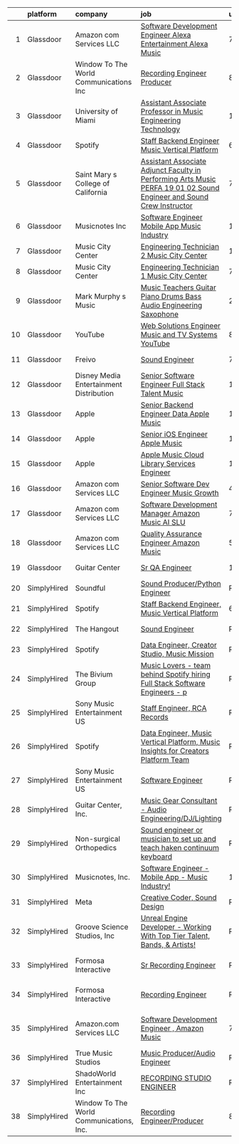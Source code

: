 

|    | platform    | company                                   | job                                                                                                                                                                                                                                                                                                                                                                                                                                                                                                                                                                                                                                                                                                                                                                                                                                                                                                                                                                                                                                                                                                                                                                                                                                                                                                                                                                               | update_time   | location                       |
|---:|:------------|:------------------------------------------|:----------------------------------------------------------------------------------------------------------------------------------------------------------------------------------------------------------------------------------------------------------------------------------------------------------------------------------------------------------------------------------------------------------------------------------------------------------------------------------------------------------------------------------------------------------------------------------------------------------------------------------------------------------------------------------------------------------------------------------------------------------------------------------------------------------------------------------------------------------------------------------------------------------------------------------------------------------------------------------------------------------------------------------------------------------------------------------------------------------------------------------------------------------------------------------------------------------------------------------------------------------------------------------------------------------------------------------------------------------------------------------|:--------------|:-------------------------------|
|  1 | Glassdoor   | Amazon com Services LLC                   | [Software Development Engineer  Alexa Entertainment  Alexa Music](https://www.glassdoor.com/partner/jobListing.htm?pos=110&ao=1136043&s=58&guid=000001821a654748af5f99d3162988fd&src=GD_JOB_AD&t=SR&vt=w&cs=1_4c8b5dc7&cb=1658300221542&jobListingId=1008000802033&jrtk=3-0-1g8d6ahs9hap9801-1g8d6ahsng4er800-12e09cf11647cb8a-)                                                                                                                                                                                                                                                                                                                                                                                                                                                                                                                                                                                                                                                                                                                                                                                                                                                                                                                                                                                                                                                  | 7d            | Remote                         |
|  2 | Glassdoor   | Window To The World Communications  Inc   | [Recording Engineer Producer](https://www.glassdoor.com/partner/jobListing.htm?pos=106&ao=1136043&s=58&guid=000001821a654748af5f99d3162988fd&src=GD_JOB_AD&t=SR&vt=w&cs=1_0b534ecd&cb=1658300221542&jobListingId=1007997873638&jrtk=3-0-1g8d6ahs9hap9801-1g8d6ahsng4er800-a3dc1a1154d3f9cb-)                                                                                                                                                                                                                                                                                                                                                                                                                                                                                                                                                                                                                                                                                                                                                                                                                                                                                                                                                                                                                                                                                      | 8d            | Chicago, IL                    |
|  3 | Glassdoor   | University of Miami                       | [Assistant Associate Professor in Music Engineering Technology](https://www.glassdoor.com/partner/jobListing.htm?pos=111&ao=1136043&s=58&guid=000001821a654748af5f99d3162988fd&src=GD_JOB_AD&t=SR&vt=w&cs=1_7c92a29a&cb=1658300221542&jobListingId=1007993452498&jrtk=3-0-1g8d6ahs9hap9801-1g8d6ahsng4er800-dde728ddebd7cd2b-)                                                                                                                                                                                                                                                                                                                                                                                                                                                                                                                                                                                                                                                                                                                                                                                                                                                                                                                                                                                                                                                    | 11d           | Coral Gables, FL               |
|  4 | Glassdoor   | Spotify                                   | [Staff Backend Engineer  Music Vertical Platform](https://www.glassdoor.com/partner/jobListing.htm?pos=108&ao=1136043&s=58&guid=000001821a654748af5f99d3162988fd&src=GD_JOB_AD&t=SR&vt=w&cs=1_0914ff28&cb=1658300221542&jobListingId=1008003640301&jrtk=3-0-1g8d6ahs9hap9801-1g8d6ahsng4er800-06e951c00ee5ecfc-)                                                                                                                                                                                                                                                                                                                                                                                                                                                                                                                                                                                                                                                                                                                                                                                                                                                                                                                                                                                                                                                                  | 6d            | New York, NY                   |
|  5 | Glassdoor   | Saint Mary s College of California        | [Assistant Associate Adjunct Faculty in Performing Arts  Music  PERFA 19 01 02  Sound Engineer and Sound Crew Instructor](https://www.glassdoor.com/partner/jobListing.htm?pos=114&ao=1136043&s=58&guid=000001821a654748af5f99d3162988fd&src=GD_JOB_AD&t=SR&vt=w&cs=1_1f8cd6cc&cb=1658300221544&jobListingId=1008000807189&jrtk=3-0-1g8d6ahs9hap9801-1g8d6ahsng4er800-8300eac0aae2c22e-)                                                                                                                                                                                                                                                                                                                                                                                                                                                                                                                                                                                                                                                                                                                                                                                                                                                                                                                                                                                          | 7d            | Moraga, CA                     |
|  6 | Glassdoor   | Musicnotes  Inc                           | [Software Engineer   Mobile App   Music Industry ](https://www.glassdoor.com/partner/jobListing.htm?pos=101&ao=1110586&s=58&guid=000001821a654748af5f99d3162988fd&src=GD_JOB_AD&t=SR&vt=w&ea=1&cs=1_39b9ef63&cb=1658300221541&jobListingId=1007987824386&cpc=A0032DE20586B9BD&jrtk=3-0-1g8d6ahs9hap9801-1g8d6ahsng4er800-1b6a51fd5f23768c--6NYlbfkN0AzOvrGu_UugWgn3GqKRF9Dlu_Ew02IZ-2nOt7BxrJX_Sm7R0sRpg5LX2Nb3ovUgcnYc73xOuf68REcZa0Kn_pzjf71i3a3pP6O3dW382joGQgFGzVVVYzqps2-IhRZniP29t4VAJTZQ8QHqrseZo7y6MDfGq9xc5RAMu-9A1PJgbPLImkvemHInMGhg8GaLSB5iBbWWpEzCQilvx1kisn4NQ6Yh6z-i-0wT3aTffBlnmD-e2nljWy6Am_GTL11ZhK1oV2LAR4DNX2UZXXf1ISnju3I2A_s9nMwT4zf9m3wGiPBRLFtYlV_wKtp843ErGcNpEZBD423kGnlwkGmf_G76xowO3bzTthIV_YmKgu0Smibq4rg33PdHrWhHUsUKB6uhWrRfJZguGfXaBMiN06u1FlX4JRXhZEgtoqO4P3b-27PPiGoy049PwKmGqDfGmz0ViHH63q1_alRiO5bP1T8j9nTe-MGWxkMeYNg3YxT9r9CE_XVaJ_6d4OCiQKOdQBI5Nr7EK3ohkpqLvPxUgCaXOwjtddZO88%3D)                                                                                                                                                                                                                                                                                                                                                                                                                                                         | 13d           | Madison, WI                    |
|  7 | Glassdoor   | Music City Center                         | [Engineering Technician 2   Music City Center](https://www.glassdoor.com/partner/jobListing.htm?pos=119&ao=1136043&s=58&guid=000001821a654748af5f99d3162988fd&src=GD_JOB_AD&t=SR&vt=w&ea=1&cs=1_7941f9ff&cb=1658300221545&jobListingId=1007987451328&jrtk=3-0-1g8d6ahs9hap9801-1g8d6ahsng4er800-2004644265c012ab-)                                                                                                                                                                                                                                                                                                                                                                                                                                                                                                                                                                                                                                                                                                                                                                                                                                                                                                                                                                                                                                                                | 13d           | Nashville, TN                  |
|  8 | Glassdoor   | Music City Center                         | [Engineering Technician 1   Music City Center](https://www.glassdoor.com/partner/jobListing.htm?pos=117&ao=1136043&s=58&guid=000001821a654748af5f99d3162988fd&src=GD_JOB_AD&t=SR&vt=w&cs=1_c2007d90&cb=1658300221545&jobListingId=1008000412284&jrtk=3-0-1g8d6ahs9hap9801-1g8d6ahsng4er800-2186962e6df4a278-)                                                                                                                                                                                                                                                                                                                                                                                                                                                                                                                                                                                                                                                                                                                                                                                                                                                                                                                                                                                                                                                                     | 7d            | Nashville, TN                  |
|  9 | Glassdoor   | Mark Murphy s Music                       | [Music Teachers  Guitar Piano Drums Bass Audio Engineering Saxophone](https://www.glassdoor.com/partner/jobListing.htm?pos=116&ao=1136043&s=58&guid=000001821a654748af5f99d3162988fd&src=GD_JOB_AD&t=SR&vt=w&ea=1&cs=1_8b0629c3&cb=1658300221545&jobListingId=1008014213825&jrtk=3-0-1g8d6ahs9hap9801-1g8d6ahsng4er800-ced0c30461d2bcc5-)                                                                                                                                                                                                                                                                                                                                                                                                                                                                                                                                                                                                                                                                                                                                                                                                                                                                                                                                                                                                                                         | 24h           | South Orange, NJ               |
| 10 | Glassdoor   | YouTube                                   | [Web Solutions Engineer  Music and TV Systems  YouTube](https://www.glassdoor.com/partner/jobListing.htm?pos=105&ao=1136043&s=58&guid=000001821a654748af5f99d3162988fd&src=GD_JOB_AD&t=SR&vt=w&cs=1_2320bdba&cb=1658300221542&jobListingId=1007998096861&jrtk=3-0-1g8d6ahs9hap9801-1g8d6ahsng4er800-d5845c0fb7c9ed59-)                                                                                                                                                                                                                                                                                                                                                                                                                                                                                                                                                                                                                                                                                                                                                                                                                                                                                                                                                                                                                                                            | 8d            | New York, NY                   |
| 11 | Glassdoor   | Freivo                                    | [Sound Engineer](https://www.glassdoor.com/partner/jobListing.htm?pos=113&ao=1136043&s=58&guid=000001821a654748af5f99d3162988fd&src=GD_JOB_AD&t=SR&vt=w&ea=1&cs=1_18e0738f&cb=1658300221543&jobListingId=1008001235528&jrtk=3-0-1g8d6ahs9hap9801-1g8d6ahsng4er800-37ec85415afcef9c-)                                                                                                                                                                                                                                                                                                                                                                                                                                                                                                                                                                                                                                                                                                                                                                                                                                                                                                                                                                                                                                                                                              | 7d            | Middleboro, MA                 |
| 12 | Glassdoor   | Disney Media   Entertainment Distribution | [Senior Software Engineer  Full Stack   Talent   Music](https://www.glassdoor.com/partner/jobListing.htm?pos=112&ao=1136043&s=58&guid=000001821a654748af5f99d3162988fd&src=GD_JOB_AD&t=SR&vt=w&cs=1_bbeb383d&cb=1658300221543&jobListingId=1007989924594&jrtk=3-0-1g8d6ahs9hap9801-1g8d6ahsng4er800-728e65fc6a8cb306-)                                                                                                                                                                                                                                                                                                                                                                                                                                                                                                                                                                                                                                                                                                                                                                                                                                                                                                                                                                                                                                                            | 12d           | Glendale, CA                   |
| 13 | Glassdoor   | Apple                                     | [Senior Backend Engineer Data   Apple Music](https://www.glassdoor.com/partner/jobListing.htm?pos=104&ao=1110586&s=58&guid=000001821a654748af5f99d3162988fd&src=GD_JOB_AD&t=SR&vt=w&cs=1_f378b760&cb=1658300221541&jobListingId=1007994891330&cpc=3BA4CE39D5B5DEF5&jrtk=3-0-1g8d6ahs9hap9801-1g8d6ahsng4er800-0ce79601b9281ec2--6NYlbfkN0BvKrLyj5gPmtZO9T8euul8TCxuuKNOtzRJOomxnwSEodTz2Bc-sPZlC5mDe-NOaJgi_TbeDhSfOXu5w8ojjHHhp_6WQU8mvyxBSQeFOStLLK2k7Txtyyy1_IF8RGyx1aW-faURY-H9xkbGBQYI4dBC5QRjPnbA-ctd-ZqEmYHg3kUWY-93R-BVygwEQgtpMUUvrNBQFr_4nxVro8TD2yeOJrTMXNqHpX66yJEJzE1KtsapQDuKhgNMBF4nd7j64qSSzYgcuUhwPz7cYvdVpElMJDavMpBzjl0SX8oVgKYnFW4IVyfpt4oeU87izXZ5S1bln8HWy3M30Nick7DTX318uAUrqDPhVu5j5JvN6RMDU4By8C4A55Y3vuiEFlnlnDUK5rc2zdw7xPVDOqiviJwsOwT0UtL-OhdiMTdA0uu-8lFvUwuTHtokKwZ2736m7TJt2tI5aDDrtgK4ZY3AI3PDVYAFO5y7mhXCb1BBl9xQ7eC7EBCN9OihP93gpQo6wSnfhaTjKVnbwn8snQ2bz-hrKCZd5BtuXadmjfwpPp_GPs2nnH28tsltPLW5QMkzpnmD0oYuupF2_Uvu_UrTZryeogRaN2lv4qbN84HSn4uLMxmWvywh0lN2ZVhbrch-T-uyTQ4WxKhyg4pBeJdSz93UNsZDyD07pbdb_mywozCWh3xqUdzZclxbNPqIflZOONpTdsO442Gt3ZAvdTaytv8ZvyyJAKNvSyqSGeTZaWmAlh9E_ddaj3MMMsyZ2rRKu1634k98OMqCzwQ8MvO1neQHQi6FpkEWMvq8tU84n_Oj940Ne4NaLulNgzYiDTdkxtwSlZ4olVAhHQQR2nSZgcPVW8rpZyUtNy_b7PzbgCOVhZfXt0GlGH9zStmz9mb6AIY37zsIBCkLcGa4XZvDHILfAXuga-0mx6goNgicyiXbJZm50K00gZeAppjSoNAuG62cQrcepH7sRe91eXymuKlvA-m97iaeiGo%3D)    | 10d           | San Diego, CA                  |
| 14 | Glassdoor   | Apple                                     | [Senior iOS Engineer   Apple Music](https://www.glassdoor.com/partner/jobListing.htm?pos=103&ao=1110586&s=58&guid=000001821a654748af5f99d3162988fd&src=GD_JOB_AD&t=SR&vt=w&cs=1_a7d1642f&cb=1658300221541&jobListingId=1007994891586&cpc=8795CF9063CD573D&jrtk=3-0-1g8d6ahs9hap9801-1g8d6ahsng4er800-ecad81cf1e388ff3--6NYlbfkN0BvKrLyj5gPmtZO9T8euul8TCxuuKNOtzRJOomxnwSEodTz2Bc-sPZlFpP0h5lDivrE1d7ke90JG_vI_uX6uDtmk0cpKY0apK6V6rR_oMU1vOkytgAsKl4GKS_vC3uQJq4-UZPKUc1r20tBgs9AFIDyHqEjH1eevIelxLxLjGE3gUTO8-P3NFHgXQyVzAf1hAtlkpK8buFdKvKDL4eJ-AyZor2FXjbpyWNiCLyIPhKg-3Jtih066b1IImDwLsCL_urWy_iUOp9NRPSfLEfDQKsYAjfkIGaoE-BltGFwVVhbr6xuf1K0lP_B1Q7cug4mQbe_yyM9SCXBTxBai3JqL5lCwcWXqimUt4N5WACuFm5s5KFH6ZrraJIu1dqASM-p9B9a4SxoKwXWZh4Xti3mEuBDYNormYSMlnG1nBiKWBpk07wtYfa5BGafqA6F9j3NINAxN1_158E4VeTgF-5UMHRt5IUcILjsiEkzo2GiIIBXJg3bu_ZlZKzdVH13z6Ckb_wpX7bOXd7wGo8ov0P07T-AtNockloJYJEAAoAXCG_LeInmu14azr47KTaWmX5DuWLPp9c9VjbQ7lrz4cAhMZ2YYz6YJznXFWsTvD6gECWunKn_tdxsE5WLmHvsIeQ-Nt2vM_ug8nQIPx4rWwAo9pUeKVQ0hBAPiE0CUhW67GFb8wDcRcqLvcWvuyplhqI4ixM4yUqVhQ_EjfcIeUgA8gykXJMaT_7mZ77-O4MyhaO5ggn5UU4EyFt8O-V-ThEbzWZGxt0tmFAOc5XiNAr1XKeSm8NB_Z_ksznkVHkVt5BGKG6BvP1Xt_9RAbP74NMxeFXTml1ktfbafMXTgTWRtsxi0lv7nE5xrCHzRDa7HPSwecLMspVSsazO6PdlvwSkyGIaBVf7iZ1bLTXJ5xQtGjDNxoC0yhV8x-nRqTMkrdZmicYnYdHBeoJxXcDH06b-e-GtkvVlyCIRXvv7Vjf40rXu)                           | 10d           | New York, NY                   |
| 15 | Glassdoor   | Apple                                     | [Apple Music   Cloud Library Services Engineer](https://www.glassdoor.com/partner/jobListing.htm?pos=102&ao=1110586&s=58&guid=000001821a654748af5f99d3162988fd&src=GD_JOB_AD&t=SR&vt=w&cs=1_afc1dd84&cb=1658300221541&jobListingId=1007989511442&cpc=654405A9B1E0A9F5&jrtk=3-0-1g8d6ahs9hap9801-1g8d6ahsng4er800-be8ecbecb66d78cd--6NYlbfkN0BvKrLyj5gPmtZO9T8euul8TCxuuKNOtzRJOomxnwSEodTz2Bc-sPZl1dBMH13w-jMirmmRlYfuk2oS8AQM4czn3-nN1D9TjaG6Rm3wL4IkSr_-Zpw4aohr4VEUC6xwBylXVpv5aqk1KGm2Q7oFK5uG6tiX94UVKK-6IcQHFNCkQPOnuPYToaGuKN6iHX5nFfEjnJ97V0r6pKUshlbaKqkDhncd3aQD-rG4mZ3hdioBnK9lGkIHjn8ZjFXKmjBhTcIUrKfGfLm4phdH1eyFbJcrWuDz-K1tbyCeV22wq5RWJEuavu6PQUudOh2qPlYQkI494wVH-f5Lq0MbAeMs36_hzZQWhLSSbjtQBKDi3dpzmXH8F7WKBvMfhkR6YHKSLsQukpHaZS-Z6Ib2g6TCZ_60zNT6i8YXyeJH1OKNA3F_pDCdxSw529Sar4dy62HIng_kqTdA6Owx4VP6KKZ8agmILo4DkoHi98XpsqB8rymFbgHQOrE-994wW2UPtucb-ObKzKRiIK09Q6f5_21MktB3Bv2BHOHCaUqzTx1ZN_YMx-WSMsyeTWmRbf_hgadVu1aL-g9jdXeE9uGIqg8e0LWHB8TUv0iIhimBeq0yesmdqFr74m2bUi1nioO3wvfIDv41enkNprAjbYs3zliyMsEOM320BHQGEMqBdafleV7aQRetZYhTNxUabgzdCFOWyMp8hQUxj_tWWYsOoOZ9XU8x4wFE7qIeUP5DcRTlVdSZJH80fX81Zg-MS6gfz1pzesdryNJZFMw5Bss2g2O-yk0_XbfCTZnVQUVFKfUthMOsIoitQvCMhQWL01N0OmUzRzbzeSuXogp57eCyvxsuoqVQ7auV30q6zCLBmgd__4TNuQwOzoHA_wOHc7pMqW-ZIfwsCXriB8sP7zTx1tnaTQatF5v6yDrcUi-hRabUGFpYtfEkThfHX8CHBN5tmmVDG1RZMpYHQPMyvCwU30OpfxXdm-WZ8MMxNZY%3D) | 12d           | Seattle, WA                    |
| 16 | Glassdoor   | Amazon com Services LLC                   | [Senior Software Dev Engineer  Music Growth](https://www.glassdoor.com/partner/jobListing.htm?pos=109&ao=1136043&s=58&guid=000001821a654748af5f99d3162988fd&src=GD_JOB_AD&t=SR&vt=w&cs=1_9f493878&cb=1658300221542&jobListingId=1008007305039&jrtk=3-0-1g8d6ahs9hap9801-1g8d6ahsng4er800-fd068f3dd44e8268-)                                                                                                                                                                                                                                                                                                                                                                                                                                                                                                                                                                                                                                                                                                                                                                                                                                                                                                                                                                                                                                                                       | 4d            | Seattle, WA                    |
| 17 | Glassdoor   | Amazon com Services LLC                   | [Software Development Manager  Amazon Music AI SLU](https://www.glassdoor.com/partner/jobListing.htm?pos=115&ao=1136043&s=58&guid=000001821a654748af5f99d3162988fd&src=GD_JOB_AD&t=SR&vt=w&cs=1_5d03436c&cb=1658300221544&jobListingId=1007999296911&jrtk=3-0-1g8d6ahs9hap9801-1g8d6ahsng4er800-ab803b74912b96ca-)                                                                                                                                                                                                                                                                                                                                                                                                                                                                                                                                                                                                                                                                                                                                                                                                                                                                                                                                                                                                                                                                | 7d            | Seattle, WA                    |
| 18 | Glassdoor   | Amazon com Services LLC                   | [Quality Assurance Engineer   Amazon Music](https://www.glassdoor.com/partner/jobListing.htm?pos=107&ao=1136043&s=58&guid=000001821a654748af5f99d3162988fd&src=GD_JOB_AD&t=SR&vt=w&cs=1_92a3e489&cb=1658300221542&jobListingId=1008004595485&jrtk=3-0-1g8d6ahs9hap9801-1g8d6ahsng4er800-4975e8e3d7a0a894-)                                                                                                                                                                                                                                                                                                                                                                                                                                                                                                                                                                                                                                                                                                                                                                                                                                                                                                                                                                                                                                                                        | 5d            | Atlanta, GA                    |
| 19 | Glassdoor   | Guitar Center                             | [Sr  QA Engineer](https://www.glassdoor.com/partner/jobListing.htm?pos=118&ao=1136043&s=58&guid=000001821a654748af5f99d3162988fd&src=GD_JOB_AD&t=SR&vt=w&cs=1_36a3dd33&cb=1658300221545&jobListingId=1007993260702&jrtk=3-0-1g8d6ahs9hap9801-1g8d6ahsng4er800-89007a3c6437a4ea-)                                                                                                                                                                                                                                                                                                                                                                                                                                                                                                                                                                                                                                                                                                                                                                                                                                                                                                                                                                                                                                                                                                  | 11d           | Frederick, MD                  |
| 20 | SimplyHired | Soundful                                  | [Sound Producer/Python Engineer](https://www.simplyhired.com/job/fKwTfqRWVzhZJJT6yoybTUB5_pL76wxlddnu6kqy2_naoU7JVaHVBQ?q=music+engineer)                                                                                                                                                                                                                                                                                                                                                                                                                                                                                                                                                                                                                                                                                                                                                                                                                                                                                                                                                                                                                                                                                                                                                                                                                                         | Recently      | Remote                         |
| 21 | SimplyHired | Spotify                                   | [Staff Backend Engineer, Music Vertical Platform](https://www.simplyhired.com/job/IoeV8PhqQ8PehTU7Rg2O45miuItnF7VkpUdLR53SuAcgR8FYosIUVA?q=music+engineer)                                                                                                                                                                                                                                                                                                                                                                                                                                                                                                                                                                                                                                                                                                                                                                                                                                                                                                                                                                                                                                                                                                                                                                                                                        | 6d            | New York, NY                   |
| 22 | SimplyHired | The Hangout                               | [Sound Engineer](https://www.simplyhired.com/job/pPtma4KfpJL8yv0IV160PCctZ7zJieTNPnwDrISJ5-REzhgDQyRTVw?q=music+engineer)                                                                                                                                                                                                                                                                                                                                                                                                                                                                                                                                                                                                                                                                                                                                                                                                                                                                                                                                                                                                                                                                                                                                                                                                                                                         | Recently      | Myrtle Beach, SC               |
| 23 | SimplyHired | Spotify                                   | [Data Engineer, Creator Studio, Music Mission](https://www.simplyhired.com/job/gx6_0Pe4pjCb2iMDm-oEabY8egsyZ1Ii5bgjJRk6_cKJ1o2Hf2rTOA?q=music+engineer)                                                                                                                                                                                                                                                                                                                                                                                                                                                                                                                                                                                                                                                                                                                                                                                                                                                                                                                                                                                                                                                                                                                                                                                                                           | Recently      | New York, NY                   |
| 24 | SimplyHired | The Bivium Group                          | [Music Lovers - team behind Spotify hiring Full Stack Software Engineers - p](https://www.simplyhired.com/job/xwPIhzuTN5QU7HiZUxxulf6NVWJJFVEgQggMHrjRfTQugyKoDq1S5w?q=music+engineer)                                                                                                                                                                                                                                                                                                                                                                                                                                                                                                                                                                                                                                                                                                                                                                                                                                                                                                                                                                                                                                                                                                                                                                                            | Recently      | Boston, MA                     |
| 25 | SimplyHired | Sony Music Entertainment US               | [Staff Engineer, RCA Records](https://www.simplyhired.com/job/dwkMmDXnT1hAmYDd9mYCsbJlC48Fo9KuuDMR62WYReptlyXKnOCFWQ?q=music+engineer)                                                                                                                                                                                                                                                                                                                                                                                                                                                                                                                                                                                                                                                                                                                                                                                                                                                                                                                                                                                                                                                                                                                                                                                                                                            | Recently      | Los Angeles, CA                |
| 26 | SimplyHired | Spotify                                   | [Data Engineer, Music Vertical Platform, Music Insights for Creators Platform Team](https://www.simplyhired.com/job/qn833IFVTWecm2pc0DmEAeTrTx1uTxonUw3aw_9fke3t7WWqcjg0sg?q=music+engineer)                                                                                                                                                                                                                                                                                                                                                                                                                                                                                                                                                                                                                                                                                                                                                                                                                                                                                                                                                                                                                                                                                                                                                                                      | Recently      | New York, NY                   |
| 27 | SimplyHired | Sony Music Entertainment US               | [Software Engineer](https://www.simplyhired.com/job/jFkvNvEv1wn60HATk7O-oL0MKoQTR7k52KdPdKtiGDucAYDETTZT8w?q=music+engineer)                                                                                                                                                                                                                                                                                                                                                                                                                                                                                                                                                                                                                                                                                                                                                                                                                                                                                                                                                                                                                                                                                                                                                                                                                                                      | Recently      | New York, NY +1 location       |
| 28 | SimplyHired | Guitar Center, Inc.                       | [Music Gear Consultant - Audio Engineering/DJ/Lighting](https://www.simplyhired.com/job/A1q2-hoFBf33n2hzvrtqJdUCpA-f5UgA83I6sNug1CkHmCGdLFdqzA?q=music+engineer)                                                                                                                                                                                                                                                                                                                                                                                                                                                                                                                                                                                                                                                                                                                                                                                                                                                                                                                                                                                                                                                                                                                                                                                                                  | Recently      | Nashville, TN                  |
| 29 | SimplyHired | Non-surgical Orthopedics                  | [Sound engineer or musician to set up and teach haken continuum keyboard](https://www.simplyhired.com/job/7y5RxfWgvBhvD5ARANj7xR1wS24g3fPvxpYIHCnLHOc6p5-BJXdA0g?q=music+engineer)                                                                                                                                                                                                                                                                                                                                                                                                                                                                                                                                                                                                                                                                                                                                                                                                                                                                                                                                                                                                                                                                                                                                                                                                | Recently      | Hicksville, NY                 |
| 30 | SimplyHired | Musicnotes, Inc.                          | [Software Engineer - Mobile App - Music Industry!](https://www.simplyhired.com/job/DQw8DzgsKmloXWUurzFo8m0y-u3GH5PfXzlyLSB3TJzuHx4lBxpAfg?q=music+engineer)                                                                                                                                                                                                                                                                                                                                                                                                                                                                                                                                                                                                                                                                                                                                                                                                                                                                                                                                                                                                                                                                                                                                                                                                                       | 13d           | Madison, WI                    |
| 31 | SimplyHired | Meta                                      | [Creative Coder, Sound Design](https://www.simplyhired.com/job/n2_aAa79zz0NtsdWJigL3Knz716MJWRolWS8tBw6yovOF3e-t9vjmg?q=music+engineer)                                                                                                                                                                                                                                                                                                                                                                                                                                                                                                                                                                                                                                                                                                                                                                                                                                                                                                                                                                                                                                                                                                                                                                                                                                           | Recently      | Remote                         |
| 32 | SimplyHired | Groove Science Studios, Inc               | [Unreal Engine Developer - Working With Top Tier Talent, Bands, & Artists!](https://www.simplyhired.com/job/tMUv0bhv1WXQseALxCUyt4HnppYbuHAxKhmBeo43qD4xlbIyIH-L1Q?q=music+engineer)                                                                                                                                                                                                                                                                                                                                                                                                                                                                                                                                                                                                                                                                                                                                                                                                                                                                                                                                                                                                                                                                                                                                                                                              | Recently      | Remote                         |
| 33 | SimplyHired | Formosa Interactive                       | [Sr Recording Engineer](https://www.simplyhired.com/job/_9G3ThvpRD7gsR2Ps8A1ShPJKoqyCsDI-BFd1bkD0yZxll3QaYxxnQ?q=music+engineer)                                                                                                                                                                                                                                                                                                                                                                                                                                                                                                                                                                                                                                                                                                                                                                                                                                                                                                                                                                                                                                                                                                                                                                                                                                                  | Recently      | Los Angeles, CA                |
| 34 | SimplyHired | Formosa Interactive                       | [Recording Engineer](https://www.simplyhired.com/job/29sDM0Sr9JlQYH7solN3F74VDbJwVqpkxGxp49jc-twKzjzyunLXRQ?q=music+engineer)                                                                                                                                                                                                                                                                                                                                                                                                                                                                                                                                                                                                                                                                                                                                                                                                                                                                                                                                                                                                                                                                                                                                                                                                                                                     | Recently      | Los Angeles, CA                |
| 35 | SimplyHired | Amazon.com Services LLC                   | [Software Development Engineer , Amazon Music](https://www.simplyhired.com/job/h1Kx5mJcLdFbZSznFPQK0gzUdVtPIAr9_BVrOVLSHKVZiwZSAfbASA?q=music+engineer)                                                                                                                                                                                                                                                                                                                                                                                                                                                                                                                                                                                                                                                                                                                                                                                                                                                                                                                                                                                                                                                                                                                                                                                                                           | 7d            | San Francisco, CA +7 locations |
| 36 | SimplyHired | True Music Studios                        | [Music Producer/Audio Engineer](https://www.simplyhired.com/job/6Ue9ErnKmIN0CiGc6YNknqnXfYGF8umQarjiJIWuUQugqNcwh7iIIA?q=music+engineer)                                                                                                                                                                                                                                                                                                                                                                                                                                                                                                                                                                                                                                                                                                                                                                                                                                                                                                                                                                                                                                                                                                                                                                                                                                          | Recently      | Smithfield, RI                 |
| 37 | SimplyHired | ShadoWorld Entertainment Inc              | [RECORDING STUDIO ENGINEER](https://www.simplyhired.com/job/GwCuzAE1Z75JKGOc64ylj3GPMzBTziX1HpRLOs1Ry1SWuirAjqBXVA?q=music+engineer)                                                                                                                                                                                                                                                                                                                                                                                                                                                                                                                                                                                                                                                                                                                                                                                                                                                                                                                                                                                                                                                                                                                                                                                                                                              | Recently      | Los Angeles, CA                |
| 38 | SimplyHired | Window To The World Communications, Inc.  | [Recording Engineer/Producer](https://www.simplyhired.com/job/jP6y7TmxySMXkWgNPhEV3ozI9UlUHDwPdmwegF0j9yjp5oa4Eg2CTw?q=music+engineer)                                                                                                                                                                                                                                                                                                                                                                                                                                                                                                                                                                                                                                                                                                                                                                                                                                                                                                                                                                                                                                                                                                                                                                                                                                            | 8d            | Chicago, IL                    |